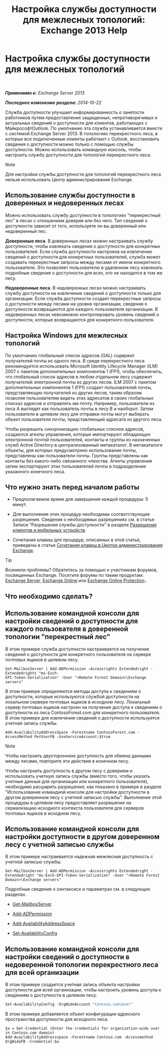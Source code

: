﻿---
title: 'Настройка службы доступности для межлесных топологий: Exchange 2013 Help'
TOCTitle: Настройка службы доступности для межлесных топологий
ms:assetid: f1e7d407-f0d3-47a7-8cc3-03c5980445d5
ms:mtpsurl: https://technet.microsoft.com/ru-ru/library/Bb125182(v=EXCHG.150)
ms:contentKeyID: 52061287
ms.date: 04/30/2018
mtps_version: v=EXCHG.150
ms.translationtype: HT
---

# Настройка службы доступности для межлесных топологий

 

_**Применимо к:** Exchange Server 2013_

_**Последнее изменение раздела:** 2014-10-22_

Служба доступности улучшает информированность о занятости работников путем предоставления защищенных, непротиворечивых и актуальных сведений о доступности для клиентов, работающих с МайкрософтOutlook. По умолчанию эта служба устанавливается вместе с системой Exchange Server 2013. В топологиях перекрестного леса, в которых все подключенные клиенты работают с Outlook, восстановить сведения о доступности можно только с помощью службы доступности. Можно использовать командную консоль, чтобы настроить службу доступности для топологий перекрестного леса.

> [!NOTE]  
> Для настройки службы доступности для топологий перекрестного леса нельзя использовать Центр администрирования Exchange.


## Использование службы доступности в доверенных и недоверенных лесах

Можно использовать службу доступности в топологиях "перекрестный лес" в лесах с отношением доверия или без него. Тип сведений о доступности зависит от того, используете ли вы доверенный или недоверенный лес.

**Доверенные леса**. В доверенных лесах можно настраивать службу доступности, чтобы извлекать сведения о доступности для конкретных пользователей. Если служба доступности настроена на извлечение сведений о доступности для конкретных пользователей, служба может создавать перекрестные запросы между лесами от имени конкретного пользователя. Это позволяет пользователю в удаленном лесу извлекать подробные сведения о доступности для всех, кто не находится в том же лесу.

**Недоверенные леса**. В недоверенных лесах можно настраивать службу доступности на извлечение сведений о доступности только для организации. Если служба доступности создает перекрестные запросы о доступности между лесами на уровне организации, сведения о доступности возвращаются для каждого пользователя организации. В недоверенных лесах невозможно контролировать уровень сведений о доступности, которые возвращаются для конкретного пользователя.

## Настройка Windows для межлесных топологий

По умолчанию глобальный список адресов (GAL) содержит получателей почты из одного леса. В среде перекрестного леса рекомендуется использовать Microsoft Identity Lifecycle Manager (ILM) 2007 с пакетом дополнительных компонентов 1 (FP1), чтобы обеспечить, что глобальный список адресов в любом отдельном лесу содержит получателей электронной почты из других лесов. ILM 2007 с пакетом дополнительных компонентов 1 (FP1) создает пользователей почты, представляющих получателей из других лесов, таким образом позволяя пользователям видеть этих адресатов в своих глобальных списках адресов и отправлять им почту. Например, пользователи из леса A выглядят как пользователь почты в лесу B и наоборот. Затем пользователи в целевом лесу для отправки почты могут выбирать объект пользователя почты, представляющий адресата из другого леса.

Чтобы разрешить синхронизацию глобальных списков адресов, создаются агенты управления, которые импортируют обладающих электронной почтой пользователей, контакты и группы из назначенных служб Active Directory в централизованный метакаталог. В метакаталоге объекты, для которых предусмотрено использование почты, представлены как пользователи почты. Группы представлены как контакты без какого-либо связанного членства. Агенты управления затем экспортируют этих пользователей почты в подразделение указанного конечного леса.

## Что нужно знать перед началом работы

  - Предполагаемое время для завершения каждой процедуры: 5 минут.

  - Для выполнения этих процедур необходимы соответствующие разрешения. Сведения о необходимых разрешениях см. в статье Записи "Разрешения службы доступности" в разделе [Разрешения клиентов и мобильных устройств](clients-and-mobile-devices-permissions-exchange-2013-help.md).

  - Сочетания клавиш для процедур, описанных в этой статье, приведены в статье [Сочетания клавиш в Центре администрирования Exchange](keyboard-shortcuts-in-the-exchange-admin-center-exchange-online-protection-help.md).

> [!TIP]  
> Возникли проблемы? Обратитесь за помощью к участникам форумов, посвященных Exchange. Посетите форумы по таким продуктам: <a href="https://go.microsoft.com/fwlink/p/?linkid=60612">Exchange Server</a>, <a href="https://go.microsoft.com/fwlink/p/?linkid=267542">Exchange Online</a> или <a href="https://go.microsoft.com/fwlink/p/?linkid=285351">Exchange Online Protection</a>..


## Что необходимо сделать?

## Использование командной консоли для настройки сведений о доступности для каждого пользователя в доверенной топологии "перекрестный лес"

В этом примере служба доступности настраивается на получение сведений о доступности для конкретного пользователя на сервере почтовых ящиков в целевом лесу.

    Get-MailboxServer | Add-ADPermission -Accessrights Extendedright -Extendedrights "ms-Exch-
    EPI-Token-Serialization" -User "<Remote Forest Domain>\Exchange servers"

В этом примере определяются методы доступа к сведениям о доступности, которые используются службой доступности на локальном сервере почтовых ящиков в исходном лесу. Локальный сервер почтовых ящиков настроен на получение доступа к сведениям о доступности из леса ContosoForest.com для конкретного пользователя. В этом примере для извлечения сведений о доступности используется учетная запись службы.

    Add-AvailabilityAddressSpace -Forestname ContosoForest.com -AccessMethod PerUserFB -UseServiceAccount:$true

> [!NOTE]  
> Чтобы настроить двустороннюю доступность для обмена данными между лесами, повторите эти действия в конечном лесу.


Чтобы настроить доступность в другом лесу с доверием и использовать учетную запись службы (вместо того, чтобы указать учетные данные для организации или конкретного пользователя), необходимо расширить разрешения, как показано в примере в разделе "Использование командной консоли для настройки доступности в другом доверенном лесу с учетной записью службы". Выполнение этой процедуры в целевом лесу предоставляет разрешение на сериализацию исходного контекста пользователя для серверов почтовых ящиков в исходном лесу.

## Использование командной консоли для настройки доступности в другом доверенном лесу с учетной записью службы

В этом примере настраивается надежная межлесная доступность с учетной записью службы.

    Get-MailboxServer | Add-ADPermission -Accessrights Extendedright -Extendedright "ms-Exch-EPI-Token-Serialization" -User "<Remote Forest Domain>\Exchange servers"

Подробные сведения о синтаксисе и параметрах см. в следующих разделах.

  - [Get-MailboxServer](https://technet.microsoft.com/ru-ru/library/bb123539\(v=exchg.150\))

  - [Add-ADPermission](https://technet.microsoft.com/ru-ru/library/bb124403\(v=exchg.150\))

  - [Add-AvailabilityAddressSpace](https://technet.microsoft.com/ru-ru/library/bb124122\(v=exchg.150\))

  - [Set-AvailabilityConfig](https://technet.microsoft.com/ru-ru/library/bb124103\(v=exchg.150\))

## Использование командной консоли для настройки сведений о доступности в недоверенной топологии перекрестного леса для всей организации

В этом примере создается учетная запись объекта настройки доступности для всей организации, чтобы настроить уровень доступа к сведениям о доступности в целевом лесу.

```powershell
Set-AvailabilityConfig -OrgWideAccount "Contoso.com\User"
```

В этом примере добавляется объект конфигурации адресного пространства доступности для исходного леса.

    $a = Get-Credential (Enter the credentials for organization-wide user in Contoso.com domain)
    Add-AvailabilityAddressspace -Forestname Contoso.com -Accessmethod OrgWideFB -Credential:$a

